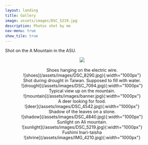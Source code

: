 ```yaml
---
layout: landing
title: Gallery
image: assets/images/DSC_5219.jpg
description: Photos shot by me
nav-menu: true
show_tile: true
---
```



Shot on the A Mountain in the ASU. <br />
<p align="center">
<img src="/assets/images/DSC_8479.jpg" style="width:1000px">
</p>

<center>
Shoes hanging on the electric wire. <br />
![shoes](/assets/images/DSC_8290.jpg){:width="1000px"}
</center>
<center>
Shot during drought in Taiwan. Supposed to fill with water. <br />
![drought](/assets/images/DSC_7094.jpg){:width="1000px"}
</center>
<center>   
Typical view up on the mountain. <br />
![mountain](/assets/images/banner.jpg){:width="1000px"}
</center>
<center>
A deer looking for food. <br />
![deer](/assets/images/DSC_4542.jpg){:width="1000px"}
</center>
<center>
Shadow of the leaves on a stone. <br />
![shadow](/assets/images/DSC_4840.jpg){:width="1000px"}
</center>
<center>
Sunlight on Ali mountain. <br />
![sunlight](/assets/images/DSC_5219.jpg){:width="1000px"}
</center>
<center>
Fushimi Inari-taisha <br />
![shrine](/assets/images/IMG_4210.jpg){:width="1000px"}
</center>

